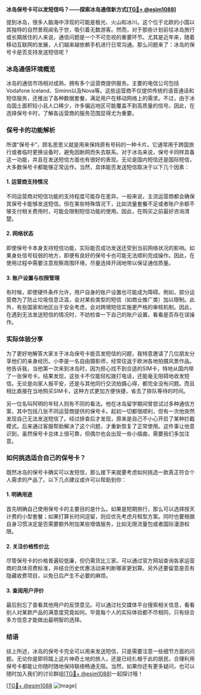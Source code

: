 **冰岛保号卡可以发短信吗？——探索冰岛通信新方式[[TG💪+ @esim1088](https://t.me/s/esim1088)]**

提到冰岛，很多人脑海中浮现的可能是极光、火山和冰川。这个位于北欧的小国以其独特的自然景观闻名于世，吸引着无数游客。然而，对于那些计划前往冰岛旅行或长期居住的人来说，通信问题是一个不可忽视的重要环节。尤其是近年来，随着移动互联网的发展，人们越来越依赖手机进行日常沟通。那么问题来了：冰岛的保号卡是否支持发送短信呢？

### 冰岛通信环境概览

冰岛的通信市场相对成熟，拥有多个运营商提供服务。主要的电信公司包括Vodafone Iceland、Siminn以及Nova等。这些运营商不仅提供传统的语音通话和短信服务，还推出了各种数据套餐，满足用户在移动网络上的需求。不过，由于冰岛国土面积较小且人口稀少，许多偏远地区可能覆盖不到高质量的信号。因此，在选择保号卡时，了解各运营商的服务范围显得尤为重要。

### 保号卡的功能解析

所谓“保号卡”，顾名思思义就是用来保持原有号码的一种卡片。它通常用于跨国旅行或者临时更换设备时，避免因断网而失去联系。对于冰岛来说，保号卡同样具备这一功能，并且在发送短信方面也有很好的表现。无论是国内短信还是国际短信，大多数保号卡都能够正常运作。当然，具体能否发送短信取决于以下几个因素：

#### 1. 运营商支持情况
不同运营商对短信功能的支持程度可能存在差异。一般来说，主流运营商都会确保其保号卡能够发送短信。但在某些特殊情况下，比如流量套餐不足或者账户余额不够支付相关费用时，可能会限制短信功能的使用。因此，在购买之前最好咨询清楚。

#### 2. 网络状态
即使保号卡本身支持短信功能，实际能否成功发送还受到当前网络状况的影响。如果身处信号较弱的地方，即便有良好的保号卡也可能无法顺利完成操作。因此，在使用过程中需要注意观察周围环境，尽量选择开阔地带以保证通信质量。

#### 3. 账户设置与权限管理
有时候，即使硬件条件允许，用户自身的账户设置也可能成为障碍。例如，部分运营商为了防止垃圾信息泛滥，会对某些类型的短信（如商业推广类）加以限制。此外，有些国家和地区出于安全考虑，会对跨境短信实施更严格的审核机制。因此，在遇到无法发送短信的情况时，不妨检查一下自己的账户设置，看看是否存在误操作。

### 实际体验分享

为了更好地解答大家关于冰岛保号卡能否发短信的问题，我特意邀请了几位朋友分享他们的亲身经历。小李是一名自由摄影师，经常往返于欧洲各地拍摄风景作品。他告诉我，当他第一次来到冰岛时，因为担心找不到合适的SIM卡，特地从国内带了一张保号卡。结果发现，这张卡不仅能轻松拨打电话，还能毫无阻碍地收发短信。无论是向家人报平安，还是与其他同行交流拍摄心得，都完全没有问题。而且相比直接在当地购买SIM卡，这种方式更加方便快捷，省去了排队等待的时间。

另一位名叫阿明的年轻人则有不同的看法。他在冰岛留学期间曾尝试过多种通信方案，其中包括几张不同运营商提供的保号卡。起初一切都很顺利，但有一次他突然发现自己无法发送短信了。经过排查后才发现，原来是自己不小心开启了某种拦截模式。后来通过客服帮助解决了这个问题，才重新恢复了正常使用。这件事让他意识到，虽然保号卡总体上很可靠，但偶尔也会出现一些小插曲，需要我们多加注意。

### 如何挑选适合自己的保号卡？

既然冰岛的保号卡确实可以发短信，那么接下来就要考虑如何挑选一款真正符合个人需求的产品了。以下几点建议或许可以帮助到你：

#### 1. 明确用途
首先明确自己使用保号卡的主要目的是什么。如果是短期旅行，那么可以选择按天计费的小型套餐；如果打算长时间逗留，则应优先考虑月租型方案。同时也要根据自身习惯决定是否需要额外附加某些增值服务，比如无限流量包或者国际漫游权限。

#### 2. 关注价格性价比
尽管保号卡的价格普遍较低廉，但仍需货比三家。可以通过官方网站查询各家运营商的具体资费标准，并结合历史优惠活动来判断哪家更划算。另外还要留意是否有隐藏收费项目，以免日后产生不必要的麻烦。

#### 3. 查阅用户评价
最后别忘了查看其他用户的反馈意见。可以通过社交媒体平台搜索相关信息，看看别人对某款产品的满意度究竟如何。毕竟每个人的实际体验都不尽相同，只有综合多方信息才能做出最明智的选择。

### 结语

综上所述，冰岛的保号卡完全可以用来发送短信，只是需要注意一些细节方面的问题。无论你是即将踏上这片神奇土地的旅人，还是已经扎根于此的居民，合理利用保号卡都能让你随时随地保持联络畅通无阻。当然，如果你还有更多疑问，也可以随时加入我们的讨论群组[[TG💪+ @esim1088](https://t.me/s/esim1088)]一起探讨哦！

[[TG💪+ @esim1088](https://t.me/s/esim1088) ![Image](https://i.postimg.cc/4NQfJmqS/Snipaste-2025-05-13-00-14-12.png)]
